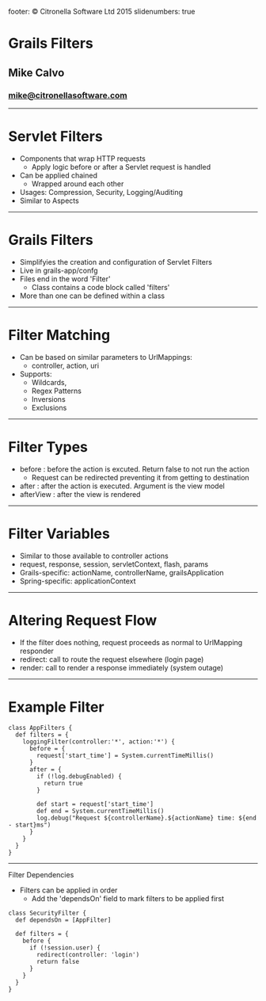 footer: © Citronella Software Ltd 2015
slidenumbers: true

# Grails Filters
## Mike Calvo
### mike@citronellasoftware.com

---
# Servlet Filters
- Components that wrap HTTP requests
  - Apply logic before or after a Servlet request is handled
- Can be applied chained
  - Wrapped around each other
- Usages: Compression, Security, Logging/Auditing
- Similar to Aspects

---
# Grails Filters
- Simplifyies the creation and configuration of Servlet Filters
- Live in grails-app/confg
- Files end in the word 'Filter'
  - Class contains a code block called 'filters'
- More than one can be defined within a class

---
# Filter Matching
- Can be based on similar parameters to UrlMappings:
  - controller, action, uri
- Supports:
  - Wildcards,
  - Regex Patterns
  - Inversions
  - Exclusions

---
# Filter Types
- before : before the action is excuted.  Return false to not run the action
  - Request can be redirected preventing it from getting to destination
- after : after the action is executed.  Argument is the view model
- afterView : after the view is rendered

---
# Filter Variables
- Similar to those available to controller actions
- request, response, session, servletContext, flash, params
- Grails-specific: actionName, controllerName, grailsApplication
- Spring-specific: applicationContext

---
# Altering Request Flow
- If the filter does nothing, request proceeds as normal to UrlMapping responder
- redirect: call to route the request elsewhere (login page)
- render: call to render a response immediately (system outage)

---
# Example Filter

```
class AppFilters {
  def filters = {
    loggingFilter(controller:'*', action:'*') {
      before = {
        request['start_time'] = System.currentTimeMillis()
      }
      after = {
        if (!log.debugEnabled) {
          return true
        }

        def start = request['start_time']
        def end = System.currentTimeMillis()
        log.debug("Request ${controllerName}.${actionName} time: ${end - start}ms")
      }
    }
  }
}
```

---
Filter Dependencies
- Filters can be applied in order
  - Add the 'dependsOn' field to mark filters to be applied first

```
class SecurityFilter {
  def dependsOn = [AppFilter]

  def filters = {
    before {
      if (!session.user) {
        redirect(controller: 'login')
        return false
      }
    }
  }
}
```
